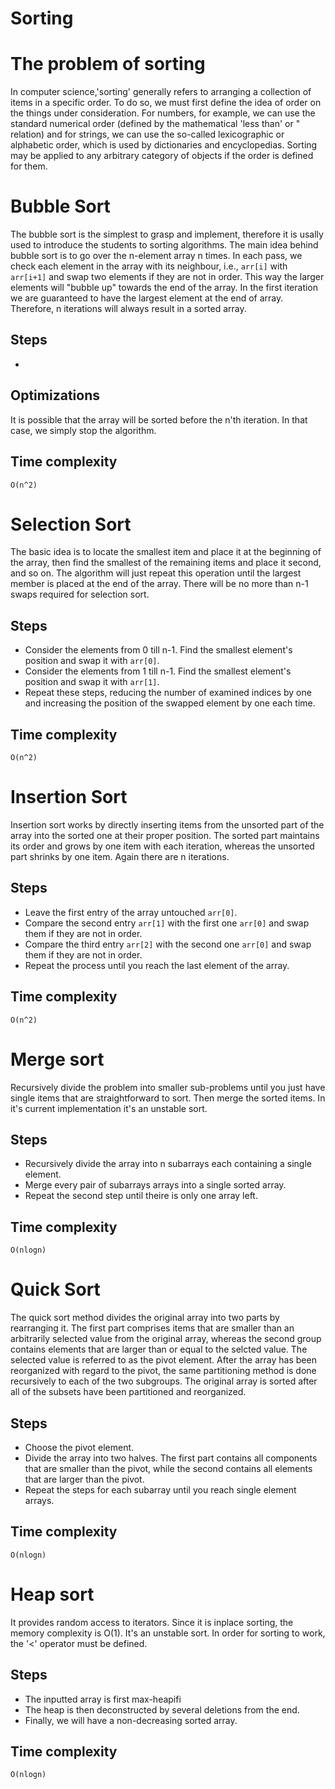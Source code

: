 # Sorting

<h1>The problem of sorting</h1>
In computer science,'sorting' generally refers to arranging a collection of items in a specific order. To do so, we must first define the idea of order on the things under consideration. For numbers, for example, we can use the standard numerical order (defined by the mathematical 'less than' or " relation) and for strings, we can use the so-called lexicographic or alphabetic order, which is used by dictionaries and encyclopedias. Sorting may be applied to any arbitrary category of objects if the order is defined for them.

<h1>Bubble Sort</h1>
The bubble sort is the simplest to grasp and implement, therefore it is usally used to introduce the students to sorting algorithms. The main idea behind bubble sort is to go over the n-element array n times. In each pass, we check each element in the array with its neighbour, i.e., <code>arr[i]</code> with <code>arr[i+1]</code> and swap two elements if they are not in order. This way the larger elements will "bubble up" towards the end of the array. In the first iteration we are guaranteed to have the largest element at the end of array. Therefore, n iterations will always result in a sorted array.

<h2>Steps</h2>

*

<h2>Optimizations</h2>
It is possible that the array will be sorted before the n'th iteration. In that case, we simply stop the algorithm.

<h2>Time complexity</h2>
<code>O(n^2)</code>

<h1>Selection Sort</h1>
The basic idea is to locate the smallest item and place it at the beginning of the array, then find the smallest of the remaining items and place it second, and so on. The algorithm will just repeat this operation until the largest member is placed at the end of the array. There will be no more than n-1 swaps required for selection sort.

<h2>Steps</h1>

* Consider the elements from 0 till n-1. Find the smallest element's position and swap it with <code>arr[0]</code>.
* Consider the elements from 1 till n-1. Find the smallest element's position and swap it with <code>arr[1]</code>.
* Repeat these steps, reducing the number of examined indices by one and increasing the position of the swapped element by one each time.

<h2>Time complexity</h2>
<code>O(n^2)</code>

<h1>Insertion Sort</h1>
Insertion sort works by directly inserting items from the unsorted part of the array into the sorted one at their proper position. The sorted part maintains its order and grows by one item with each iteration, whereas the unsorted part shrinks by one item. Again there are n iterations.

<h2>Steps</h2>

* Leave the first entry of the array untouched <code>arr[0]</code>.
* Compare the second entry <code>arr[1]</code> with the first one <code>arr[0]</code> and swap them if they are not in order.
* Compare the third entry <code>arr[2]</code> with the second one <code>arr[0]</code> and swap them if they are not in order.
* Repeat the process until you reach the last element of the array.

<h2>Time complexity</h2>
<code>O(n^2)</code>

<h1>Merge sort</h1>

Recursively divide the problem into smaller sub-problems until you just have single items that are straightforward to sort. Then merge the sorted items.  In it's current implementation it's an unstable sort.

<h2>Steps</h2>

* Recursively divide the array into n subarrays each containing a single element.
* Merge every pair of subarrays arrays into a single sorted array.
* Repeat the second step until theire is only one array left.

<h2>Time complexity</h2>
<code>O(nlogn)</code>

<h1>Quick Sort</h1>
The quick sort method divides the original array into two parts by rearranging it. The first part comprises items that are smaller than an arbitrarily selected value from the original array, whereas the second group contains elements that are larger than or equal to the selcted value. The selected value is referred to as the pivot element. After the array has been reorganized with regard to the pivot, the same partitioning method is done recursively to each of the two subgroups. The original array is sorted after all of the subsets have been partitioned and reorganized.

<h2>Steps</h2>

* Choose the pivot element.
* Divide the array into two halves. The first part contains all components that are smaller than the pivot, while the second contains all elements that are larger than the pivot.
* Repeat the steps for each subarray until you reach single element arrays.

<h2>Time complexity</h2>
<code>O(nlogn)</code>

<h1>Heap sort</h1>
It provides random access to iterators.
Since it is inplace sorting, the memory complexity is O(1).
It's an unstable sort.
In order for sorting to work, the '<' operator must be defined.

<h2>Steps</h2>

* The inputted array is first max-heapifi
* The heap is then deconstructed by several deletions from the end.
* Finally, we will have a non-decreasing sorted array.

<h2>Time complexity</h2>
<code>O(nlogn)</code>
